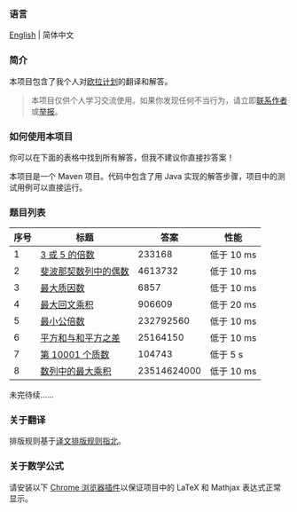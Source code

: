 ### 语言

[English](/README.md) | 简体中文

### 简介

本项目包含了我个人对[欧拉计划](https://projecteuler.net/)的翻译和解答。

> 本项目仅供个人学习交流使用。如果你发现任何不当行为，请立即[联系作者](mailto:er_tzw@163.com)或[举报](https://github.com/jackeggie/project-euler/issues/new)。

### 如何使用本项目

你可以在下面的表格中找到所有解答，但我不建议你直接抄答案！

本项目是一个 Maven 项目。代码中包含了用 Java 实现的解答步骤，项目中的测试用例可以直接运行。

### 题目列表

| 序号  | 标题                                                                   | 答案        | 性能        |
| ----- | --------------------------------------------------------------------- | ----------- | ----------- |
| 1     | [3 或 5 的倍数](/src/main/java/name/jacktang/projecteuler/_1)          | 233168      | 低于 10 ms  |
| 2     | [斐波那契数列中的偶数](/src/main/java/name/jacktang/projecteuler/_2)    | 4613732     | 低于 10 ms  |
| 3     | [最大质因数](/src/main/java/name/jacktang/projecteuler/_3)             | 6857        | 低于 10 ms  |
| 4     | [最大回文乘积](/src/main/java/name/jacktang/projecteuler/_4)           | 906609      | 低于 20 ms  |
| 5     | [最小公倍数](/src/main/java/name/jacktang/projecteuler/_5)             | 232792560   | 低于 10 ms  |
| 6     | [平方和与和平方之差](/src/main/java/name/jacktang/projecteuler/_6)      | 25164150    | 低于 10 ms  |
| 7     | [第 10001 个质数](/src/main/java/name/jacktang/projecteuler/_7)        | 104743      | 低于 5 s    |
| 8     | [数列中的最大乘积](/src/main/java/name/jacktang/projecteuler/_8)        | 23514624000 | 低于 10 ms  |

未完待续……

### 关于翻译

排版规则基于[译文排版规则指北](https://github.com/xitu/gold-miner/wiki/%E8%AF%91%E6%96%87%E6%8E%92%E7%89%88%E8%A7%84%E5%88%99%E6%8C%87%E5%8C%97)。

### 关于数学公式

请安装以下 [Chrome 浏览器插件](https://github.com/orsharir/github-mathjax)以保证项目中的 LaTeX 和 Mathjax 表达式正常显示。